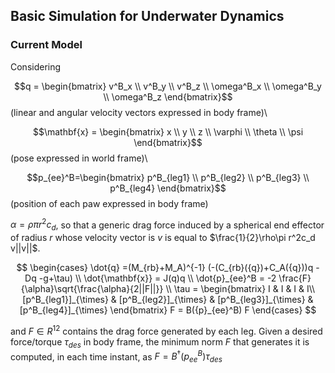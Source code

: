 ## Basic Simulation for Underwater Dynamics

### Current Model

  Considering
  
  $$q = \begin{bmatrix}
      v^B_x \\ v^B_y \\ v^B_z \\ \omega^B_x \\ \omega^B_y \\ \omega^B_z
  \end{bmatrix}$$ (linear and angular velocity vectors expressed in body frame)\
  
  $$\mathbf{x} = \begin{bmatrix}
      x \\ y \\ z \\ \varphi \\ \theta \\ \psi
  \end{bmatrix}$$  (pose expressed in world frame)\

  $$p_{ee}^B=\begin{bmatrix}
      p^B_{leg1} \\
      p^B_{leg2} \\
      p^B_{leg3} \\ 
      p^B_{leg4}
  \end{bmatrix}$$ (position of each paw expressed in body frame)

  $\alpha = \rho\pi r^2c_d$, so that a generic drag force induced by a spherical end effector of radius $r$ whose velocity vector is $v$ is equal to $\frac{1}{2}\rho\pi r^2c_d v||v||$.

  $$
  \begin{cases}
      \dot{q} =(M_{rb}+M_A)^{-1} (-(C_{rb}({q})+C_A({q}))q - Dq -g+\tau) \\
      \dot{\mathbf{x}} = J(q)q \\
      \dot{p}_{ee}^B = -2 \frac{F}{\alpha}\sqrt{\frac{\alpha}{2||F||}} \\
      \tau = \begin{bmatrix}
          I & I & I & I\\
          [p^B_{leg1}]_{\times} & [p^B_{leg2}]_{\times} & [p^B_{leg3}]_{\times} & [p^B_{leg4}]_{\times} 
      \end{bmatrix} F = B({p}_{ee}^B) F
  \end{cases}
  $$
  
  and $F \in R^{12}$ contains the drag force generated by each leg.
  Given a desired force/torque $\tau_{des}$ in body frame, the minimum norm $F$ that generates it is computed, in each time instant, as $F = B^{\dagger}({p}_{ee}^B) \tau_{des}$

